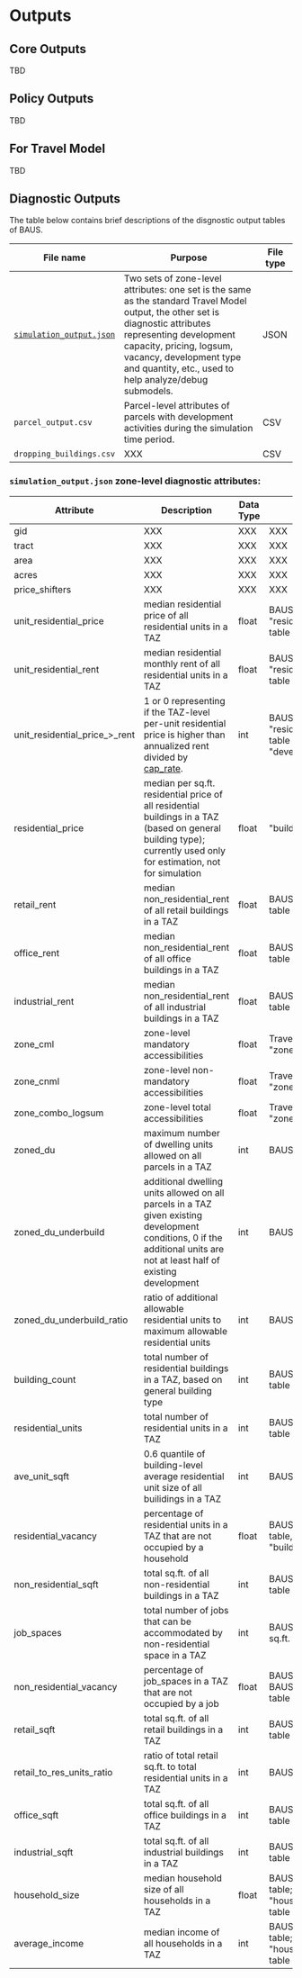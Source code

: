 # Outputs


## Core Outputs

TBD

## Policy Outputs

TBD

## For Travel Model
TBD

## Diagnostic Outputs
The table below contains brief descriptions of the disgnostic output tables of BAUS.

| **File name** | **Purpose** | **File type** |
|---------------|-------------|---------------|
| [`simulation_output.json`](#simulation_outputjson-zone-level-diagnostic-attributes) | Two sets of zone-level attributes: one set is the same as the standard Travel Model output, the other set is diagnostic attributes representing development capacity, pricing, logsum, vacancy, development type and quantity, etc., used to help analyze/debug submodels. |JSON |
| `parcel_output.csv` | Parcel-level attributes of parcels with development activities during the simulation time period. |CSV |
| `dropping_buildings.csv` | XXX |CSV |

### `simulation_output.json` zone-level diagnostic attributes:

| **Attribute** | **Description** | **Data Type** | **Source** | **Sub-model/step** |
|-----------------|-----------|--------------|--------------|--------------|
| gid | XXX | XXX | XXX | XXX |
| tract | XXX | XXX | XXX | XXX |
| area | XXX | XXX | XXX | XXX |
| acres | XXX | XXX | XXX | XXX |
| price_shifters | XXX | XXX | XXX | XXX |
| unit_residential_price | median residential price of all residential units in a TAZ | float | BAUS "residential_units" table | [rsh_simulate()](https://github.com/BayAreaMetro/bayarea_urbansim/blob/900cfd8674be3569ae42cc0afb532ee12581188f/baus/ual.py#L745) |
| unit_residential_rent | median residential monthly rent of all residential units in a TAZ | float | BAUS "residential_units" table | [rrh_simulate()](https://github.com/BayAreaMetro/bayarea_urbansim/blob/900cfd8674be3569ae42cc0afb532ee12581188f/baus/ual.py#L764) |
| unit_residential_price_>_rent | 1 or 0 representing if the TAZ-level per-unit residential price is higher than annualized rent divided by [cap_rate](https://github.com/BayAreaMetro/bayarea_urbansim/blob/900cfd8674be3569ae42cc0afb532ee12581188f/configs/developer/developer_settings.yaml#L2). | int | BAUS "residential_units" table and "developer_settings" | [summary.py](https://github.com/BayAreaMetro/bayarea_urbansim/blob/900cfd8674be3569ae42cc0afb532ee12581188f/baus/summaries.py#L265) |
| residential_price | median per sq.ft. residential price of all residential buildings in a TAZ (based on general building type); currently used only for estimation, not for simulation | float | "buildings" table  | [residential_price()](https://github.com/BayAreaMetro/bayarea_urbansim/blob/900cfd8674be3569ae42cc0afb532ee12581188f/baus/variables.py#L248) |
| retail_rent | median non_residential_rent of all retail buildings in a TAZ | float | BAUS "buildings" table  | [nrh_simulate()](https://github.com/BayAreaMetro/bayarea_urbansim/blob/900cfd8674be3569ae42cc0afb532ee12581188f/baus/ual.py#L708) |
| office_rent | median non_residential_rent of all office buildings in a TAZ | float | BAUS "buildings" table  | [nrh_simulate()](https://github.com/BayAreaMetro/bayarea_urbansim/blob/900cfd8674be3569ae42cc0afb532ee12581188f/baus/ual.py#L708) |
| industrial_rent | median non_residential_rent of all industrial buildings in a TAZ | float | BAUS "buildings" table  | [nrh_simulate()](https://github.com/BayAreaMetro/bayarea_urbansim/blob/900cfd8674be3569ae42cc0afb532ee12581188f/baus/ual.py#L708) |
| zone_cml | zone-level mandatory accessibilities | float | Travel Model; BAUS "zones" table | [zone_cml()](https://github.com/BayAreaMetro/bayarea_urbansim/blob/820554cbabee51725c445b9fd211542db8876c9f/baus/variables.py#L930) |
| zone_cnml | zone-level non-mandatory accessibilities | float | Travel Model; BAUS "zones" table | [zone_cnml()](https://github.com/BayAreaMetro/bayarea_urbansim/blob/820554cbabee51725c445b9fd211542db8876c9f/baus/variables.py#L948) |
| zone_combo_logsum | zone-level total accessibilities | float | Travel Model; BAUS "zones" table | [zone_combo_logsum()](https://github.com/BayAreaMetro/bayarea_urbansim/blob/820554cbabee51725c445b9fd211542db8876c9f/baus/variables.py#L966) |
| zoned_du | maximum number of dwelling units allowed on all parcels in a TAZ | int | BAUS "parcels" table | [zoned_du()](https://github.com/BayAreaMetro/bayarea_urbansim/blob/900cfd8674be3569ae42cc0afb532ee12581188f/baus/variables.py#L957) |
| zoned_du_underbuild | additional dwelling units allowed on all parcels in a TAZ given existing development conditions, 0 if the additional units are not at least half of existing development | int | BAUS "parcels" table | [zoned_du_underbuild()](https://github.com/BayAreaMetro/bayarea_urbansim/blob/900cfd8674be3569ae42cc0afb532ee12581188f/baus/variables.py#L1037) 
| zoned_du_underbuild_ratio | ratio of additional allowable residential units to maximum allowable residential units | int | BAUS "zones" table | [zoned_du_build_ratio()]() |
| building_count | total number of residential buildings in a TAZ, based on general building type | int | BAUS "buildings" table | XXX |
| residential_units | total number of residential units in a TAZ | int | BAUS "buildings" table | XXX |
| ave_unit_sqft | 0.6 quantile of building-level average residential unit size of all builidings in a TAZ | int | BAUS "building" table | [ave_unit_sqft()](https://github.com/BayAreaMetro/bayarea_urbansim/blob/900cfd8674be3569ae42cc0afb532ee12581188f/baus/variables.py#L943) |
| residential_vacancy | percentage of residential units in a TAZ that are not occupied by a household | float | BAUS "households" table, BAUS "buildings" table | BAUS [summary.py]() |
| non_residential_sqft | total sq.ft. of all non-residential buildings in a TAZ | int | BAUS "buildings" table | XXX |
| job_spaces | total number of jobs that can be accommodated by non-residential space in a TAZ | int | BAUS "building" table; sq.ft. per job setting | XXX |
| non_residential_vacancy | percentage of job_spaces in a TAZ that are not occupied by a job | float | BAUS "jobs" table, BAUS "buildings" table | XXX |
| retail_sqft | total sq.ft. of all retail buildings in a TAZ | int | BAUS "buildings" table | XXX |
| retail_to_res_units_ratio | ratio of total retail sq.ft. to total residential units in a TAZ | int | BAUS "parcels" table | XXX |
| office_sqft | total sq.ft. of all office buildings in a TAZ | int | BAUS "buildings" table | XXX |
| industrial_sqft | total sq.ft. of all industrial buildings in a TAZ | int | BAUS "buildings" table | XXX |
| household_size | median household size of all households in a TAZ | float | BAUS "households" table; BAUS "households_preproc" table | XXX |
| average_income | median income of all households in a TAZ | int | BAUS "households" table; BAUS "households_preproc" table | [summary.py](); MTC/ABAG household models? |

